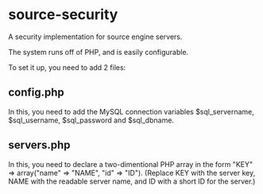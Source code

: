 # source-security
A security implementation for source engine servers.

The system runs off of PHP, and is easily configurable.

To set it up, you need to add 2 files:

## config.php
  In this, you need to add the MySQL connection variables $sql_servername, $sql_username, $sql_password and $sql_dbname.

## servers.php
  In this, you need to declare a two-dimentional PHP array in the form "KEY" => array("name" => "NAME", "id" => "ID").
  (Replace KEY with the server key, NAME with the readable server name, and ID with a short ID for the server.)
